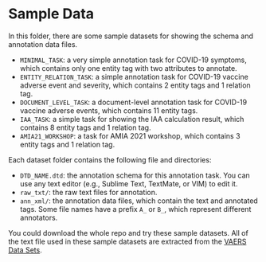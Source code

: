 # Sample Data

In this folder, there are some sample datasets for showing the schema and annotation data files.

* `MINIMAL_TASK`: a very simple annotation task for COVID-19 symptoms, which contains only one entity tag with two attributes to annotate.
* `ENTITY_RELATION_TASK`: a simple annotation task for COVID-19 vaccine adverse event and severity, which contains 2 entity tags and 1 relation tag.
* `DOCUMENT_LEVEL_TASK`: a document-level annotation task for COVID-19 vaccine adverse events, which contains 11 entity tags.
* `IAA_TASK`: a simple task for showing the IAA calculation result, which contains 8 entity tags and 1 relation tag.
* `AMIA21_WORKSHOP`: a task for AMIA 2021 workshop, which contains 3 entity tags and 1 relation tag.

Each dataset folder contains the following file and directories:

* `DTD_NAME.dtd`: the annotation schema for this annotation task. You can use any text editor (e.g., Sublime Text, TextMate, or VIM) to edit it.
* `raw_txt/`: the raw text files for annotation.
* `ann_xml/`: the annotation data files, which contain the text and annotated tags. Some file names have a prefix `A_` or `B_`, which represent different annotators.

You could download the whole repo and try these sample datasets. All of the text file used in these sample datasets are extracted from the [VAERS Data Sets](https://vaers.hhs.gov/data.html).